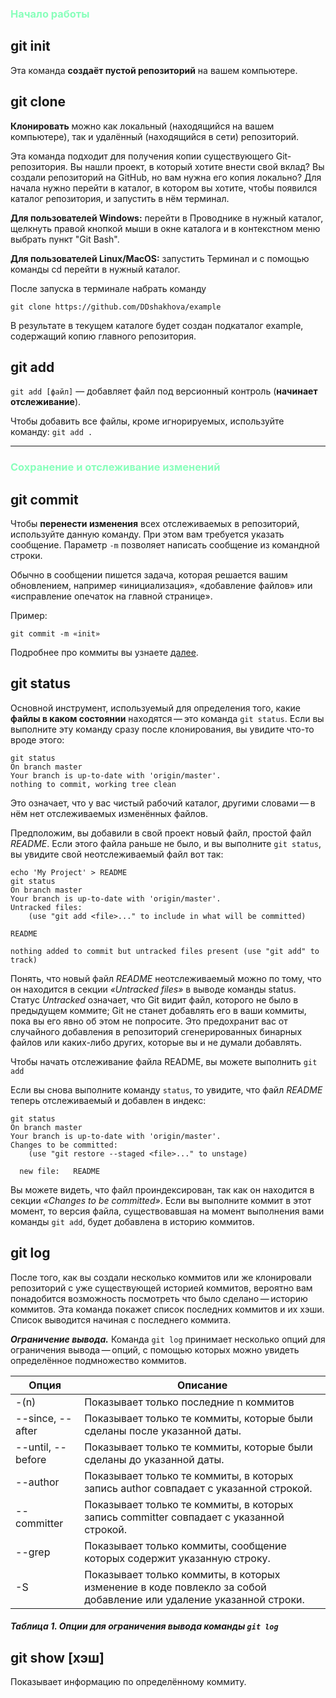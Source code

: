 ### <span style="color:#8FB">Начало работы

## git init

Эта команда __создаёт пустой репозиторий__ на вашем компьютере.

## git clone
 __Клонировать__ можно как локальный (находящийся на вашем компьютере), так и удалённый (находящийся в сети) репозиторий.

 Эта команда подходит для получения копии существующего Git-репозитория. Вы нашли проект, в который хотите внести свой вклад? Вы создали репозиторий на GitHub, но вам нужна его копия локально? Для начала нужно перейти в  каталог, в котором вы хотите, чтобы появился каталог репозитория, и запустить в нём терминал. 

 __Для пользователей Windows:__ перейти в Проводнике в нужный каталог, щелкнуть правой кнопкой мыши в окне каталога и в контекстном меню выбрать пункт "Git Bash". 

 __Для пользователей Linux/MacOS:__ запустить Терминал и с помощью команды cd перейти в нужный каталог. 



После запуска в терминале набрать команду  

    git clone https://github.com/DDshakhova/example 

В результате в текущем каталоге будет создан подкаталог example, содержащий
копию главного репозитория. 

## git add

`git add [файл]` — добавляет файл под версионный контроль (__начинает отслеживание__).

Чтобы добавить все файлы, кроме игнорируемых, используйте команду: `git add .`

---

### <span style="color:#8FB">Сохранение и отслеживание изменений

## git commit

Чтобы __перенести изменения__ всех отслеживаемых  в репозиторий, используйте данную команду. При этом  вам требуется указать сообщение. Параметр `-m` позволяет написать сообщение из командной строки.

Обычно в сообщении пишется задача, которая решается вашим обновлением, например «инициализация», «добавление файлов» или «исправление опечаток на главной странице». 

Пример:

    git commit -m «init»

Подробнее про коммиты вы узнаете [далее](./commits.md).

## git status

Основной инструмент, используемый для определения того, какие __файлы в каком состоянии__ находятся — это команда `git status`. Если вы выполните эту команду сразу после клонирования, вы увидите что-то вроде этого:

    git status
    On branch master
    Your branch is up-to-date with 'origin/master'.
    nothing to commit, working tree clean

Это означает, что у вас чистый рабочий каталог, другими словами — в нём нет отслеживаемых изменённых файлов.

Предположим, вы добавили в свой проект новый файл, простой файл _README_. Если этого файла раньше не было, и вы выполните `git status`, вы увидите свой неотслеживаемый файл вот так:

    echo 'My Project' > README
    git status
    On branch master
    Your branch is up-to-date with 'origin/master'.
    Untracked files:
        (use "git add <file>..." to include in what will be committed)

    README

    nothing added to commit but untracked files present (use "git add" to track)
Понять, что новый файл _README_ неотслеживаемый можно по тому, что он находится в секции _«Untracked files»_ в выводе команды status. Статус _Untracked_ означает, что Git видит файл, которого не было в предыдущем коммите; Git не станет добавлять его в ваши коммиты, пока вы его явно об этом не попросите. Это предохранит вас от случайного добавления в репозиторий сгенерированных бинарных файлов или каких-либо других, которые вы и не думали добавлять. 

 Чтобы начать отслеживание файла README, вы можете выполнить `git add`

Если вы снова выполните команду `status`, то увидите, что файл _README_ теперь отслеживаемый и добавлен в индекс:

    git status
    On branch master
    Your branch is up-to-date with 'origin/master'.
    Changes to be committed:
        (use "git restore --staged <file>..." to unstage)

      new file:   README
Вы можете видеть, что файл проиндексирован, так как он находится в секции _«Changes to be committed»_. Если вы выполните коммит в этот момент, то версия файла, существовавшая на момент выполнения вами команды `git add`, будет добавлена в историю коммитов. 

## git log 

После того, как вы создали несколько коммитов или же клонировали репозиторий с уже существующей историей коммитов, вероятно вам понадобится возможность посмотреть что было сделано — историю коммитов. Эта команда покажет список последних коммитов и их хэши. Список выводится начиная с последнего коммита.

___Ограничение вывода.___
Команда `git log` принимает несколько опций для ограничения вывода — опций, с помощью которых можно увидеть определённое подмножество коммитов. 

Опция |	Описание|
---|---
-(n)| Показывает только последние n коммитов
--since, --after| Показывает только те коммиты, которые были сделаны после указанной даты.
--until, --before| Показывает только те коммиты, которые были сделаны до указанной даты.
--author| Показывает только те коммиты, в которых запись author совпадает с указанной строкой.
--committer| Показывает только те коммиты, в которых запись committer совпадает с указанной строкой.
--grep| Показывает только коммиты, сообщение которых содержит указанную строку.
-S| Показывает только коммиты, в которых изменение в коде повлекло за собой добавление или удаление указанной строки.

##### ___Таблица 1.___ Опции для ограничения вывода команды `git log`

## git show [хэш] 
Показывает информацию по определённому коммиту.


